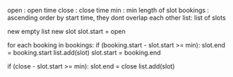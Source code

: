 
open : open time
close : close time
min : min length of slot
bookings : ascending order by start time, they dont overlap each other
list: list of slots

new empty list
new slot
slot.start = open

for each booking in bookings:
    if (booking.start - slot.start >= min):
        slot.end = booking.start
        list.add(slot)
    slot.start = booking.end

if (close - slot.start >= min):
    slot.end = close
    list.add(slot)

